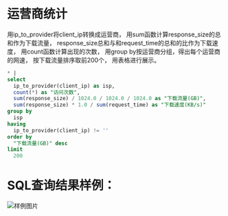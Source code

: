 # 运营商统计


用ip_to_provider将client_ip转换成运营商，
用sum函数计算response_size的总和作为下载流量，
response_size总和与和request_time的总和的比作为下载速度，
用count函数计算出现的次数，
用group by按运营商分组，得出每个运营商的网速，
按下载流量排序取前200个，
用表格进行展示。



```SQL
* |
select
  ip_to_provider(client_ip) as isp,
  count(*) as "访问次数",
  sum(response_size) / 1024.0 / 1024.0 / 1024.0 as "下载流量(GB)",
  sum(response_size) * 1.0 / sum(request_time) as "下载速度(KB/s)"
group by
  isp
having
  ip_to_provider(client_ip) != ''
order by
  "下载流量(GB)" desc
limit
  200
```

# SQL查询结果样例：

![样例图片](http://slsconsole.oss-cn-hangzhou.aliyuncs.com/sql_sample/34%E8%BF%90%E8%90%A5%E5%95%86%E7%BB%9F%E8%AE%A1.jpg)